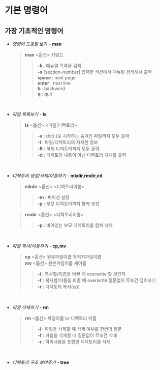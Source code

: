 # **기본 명령어**

## **가장 기초적인 명령어**
* *명령어 도움말* 보기 - **man**
    > **man** <옵션> 키워드
    >> **-k** : 메뉴얼 목록을 검색 <br>
    **-s** [section-number] 입력한 섹션에서 매뉴얼 검색해서 출력 <br>
    **space** : next page <br>
    **enter** : next line <br>
    **b** : backword<br>
    **q** : quit<br>
    
<br>

* *파일 목록보기* - **ls**
    > **ls** <옵션> <파일|디렉토리><br>
    >> **-a** : dot(.)로 시작하는 숨겨진 파일까지 모두 출력<br>
    **-l** : 파일/디렉토리의 자세한 정보<br>
    **-R** : 하위 디렉토리까지 모두 출력<br>
    **-d** : 디렉토리 내용이 아닌 디렉토리 자체를 출력
   
<br>

* *디렉토리 생성/삭제/이동하기* - **mkdir,rmdir,cd**
    > **mkdir** <옵션> <디렉토리이름><br>
    >> **-m** : 퍼미션 설정<br>
    **-p** : 부모 디렉토리까지 함께 생성<br>

    >**rmdir** <옵션> <디렉토리이름><br>
    >> **-p** : 비어있는 부모 디렉토리를 함께 삭제
   
<br>

* *파일 복사/이동하기* - **cp,mv**
    > **cp** <옵션> 원본파일이름 목적지파일이름<br>
    **mv** <옵션> 원본파일이름 새이름
    >> **-i** : 복사할/이름을 바꿀 때 overwrite 할 것인지<br> 
    **-f** : 복사할/이름을 바꿀 때 overwrite 질문없이 무조건 덮어쓰기<br>
    **-r** : 디렉토리 복사(cp) 
   
<br>

* *파일 삭제하기* - **rm**
    > **rm** <옵션> 파일이름 or 디렉토리 이름<br>
    >> **-i** : 파일을 삭제할 때 삭제 여부를 한번더 질문<br>
    **-f** : 파일을 삭제할 때 질문없이 무조건 삭제<br>
    **-r** : 하위내용을 포함한 디렉토리를 삭제
   
<br>

* *디렉토리 구조 보여주기* - **tree**

